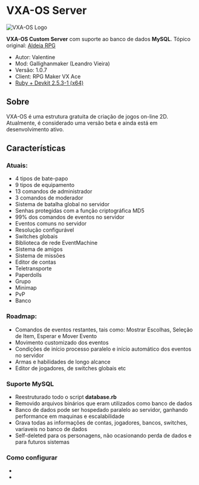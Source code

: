 # VXA-OS Server

![VXA-OS Logo](https://i.imgur.com/vmblUfr.png)

**VXA-OS Custom Server** com suporte ao banco de dados **MySQL**.
Tópico original: [Aldeia RPG](http://www.aldeiarpg.com/t13748-vxa-os-crie-seu-mmo-com-rpg-maker)

- Autor: Valentine
- Mod: Gallighanmaker (Leandro Vieira)
- Versão: 1.0.7
- Client: RPG Maker VX Ace
- [Ruby + Devkit 2.5.3-1 (x64)](https://rubyinstaller.org/downloads/)

## Sobre
VXA-OS é uma estrutura gratuita de criação de jogos on-line 2D. Atualmente, é considerado uma versão beta e ainda está em desenvolvimento ativo.

## Características

### Atuais:
- 4 tipos de bate-papo
- 9 tipos de equipamento
- 13 comandos de administrador
- 3 comandos de moderador
- Sistema de batalha global no servidor
- Senhas protegidas com a função criptográfica MD5
- 99% dos comandos de eventos no servidor
- Eventos comuns no servidor
- Resolução configurável
- Switches globais
- Biblioteca de rede EventMachine
- Sistema de amigos
- Sistema de missões
- Editor de contas
- Teletransporte
- Paperdolls
- Grupo
- Minimap
- PvP
- Banco

### Roadmap:
- Comandos de eventos restantes, tais como: Mostrar Escolhas, Seleção de Item, Esperar e Mover Evento
- Movimento customizado dos eventos
- Condições de início processo paralelo e início automático dos eventos no servidor
- Armas e habilidades de longo alcance
- Editor de jogadores, de switches globais etc

### Suporte MySQL
- Reestruturado todo o script **database.rb**
- Removido arquivos binários que eram utilizados como banco de dados
- Banco de dados pode ser hospedado paralelo ao servidor, ganhando performance em maquinas e escalabilidade
- Grava todas as informações de contas, jogadores, bancos, switches, variaveis no banco de dados
- Self-deleted para os personagens, não ocasionando perda de dados e para futuros sistemas

### Como configurar
-
-
